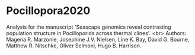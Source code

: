 # Pocillopora2020
Analysis for the manuscript 'Seascape genomics reveal contrasting population structure in Pocilloporids across thermal clines'. &lt;br> Authors: Magena R. Marzonie, Josephine J.V. Nielsen, Line K. Bay, David G. Bourne, Matthew R. Nitschke, Oliver Selmoni, Hugo B. Harrison. 
